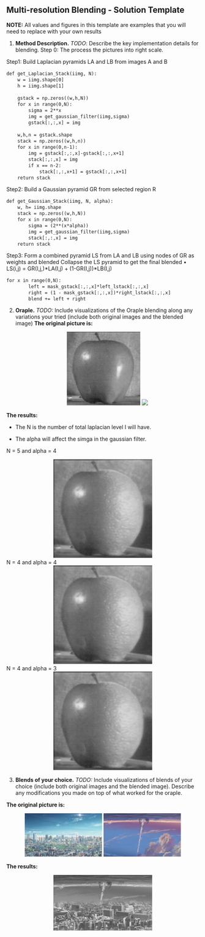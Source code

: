 ## Multi-resolution Blending - Solution Template

**NOTE:** All values and figures in this template are examples that you will need to replace with your own results

1. **Method Description.** *TODO*: Describe the key implementation details for blending.
Step 0:
The process the pictures into right scale. 

Step1: Build Laplacian pyramids LA and LB from images A and B
```
def get_Laplacian_Stack(iimg, N):
    w = iimg.shape[0]
    h = iimg.shape[1]

    gstack = np.zeros((w,h,N))
    for x in range(0,N):
        sigma = 2**x
        img = get_gaussian_filter(iimg,sigma)
        gstack[:,:,x] = img

    w,h,n = gstack.shape
    stack = np.zeros((w,h,n))
    for x in range(0,n-1):
        img = gstack[:,:,x]-gstack[:,:,x+1]
        stack[:,:,x] = img
        if x == n-2:
            stack[:,:,x+1] = gstack[:,:,x+1]
    return stack
```

Step2: Build a Gaussian pyramid GR from selected region R
```
def get_Gaussian_Stack(iimg, N, alpha):
    w, h= iimg.shape
    stack = np.zeros((w,h,N))
    for x in range(0,N):
        sigma = (2**(x*alpha))
        img = get_gaussian_filter(iimg,sigma)
        stack[:,:,x] = img
    return stack
```

Step3: Form a combined pyramid LS from LA and LB using nodes of GR as weights and blended Collapse the LS pyramid to get the final blended
• LS(i,j) = GR(I,j,)*LA(I,j) + (1-GR(I,j))*LB(I,j)
```
for x in range(0,N):
        left = mask_gstack[:,:,x]*left_lstack[:,:,x]
        right = (1 - mask_gstack[:,:,x])*right_lstack[:,:,x]
        blend += left + right
```


2. **Oraple.** *TODO:* Include visualizations of the Oraple blending along any variations your tried (include both original images and the blended image)
**The original picture is:**

   <div align="center">
      <img src="apple.jpeg" width="40%">
      <img src="organge.jpeg" width="40%">
   </div>

**The results:**

* The N is the number of total laplacian level I will have.

* The alpha will affect the simga in the gaussian filter.

N = 5 and alpha = 4
   <div align="center">
      <img src="./result1.png" width="51%">
   </div>
N = 4 and alpha = 4
   <div align="center">
      <img src="./result2.png" width="51%">
   </div>
N = 4 and alpha = 3
   <div align="center">
      <img src="./result3.png" width="51%">
   </div>

3. **Blends of your choice.** *TODO:* Include visualizations of blends of your choice (include both original images and the blended image). Describe any modifications you made on top of what worked for the oraple.

**The original picture is:**

   <div align="center">
      <img src="city.JPG" width="40%">
      <img src="comet.JPG" width="40%">
   </div>

**The results:**


   <div align="center">
      <img src="./result_own.png" width="51%">
   </div>

